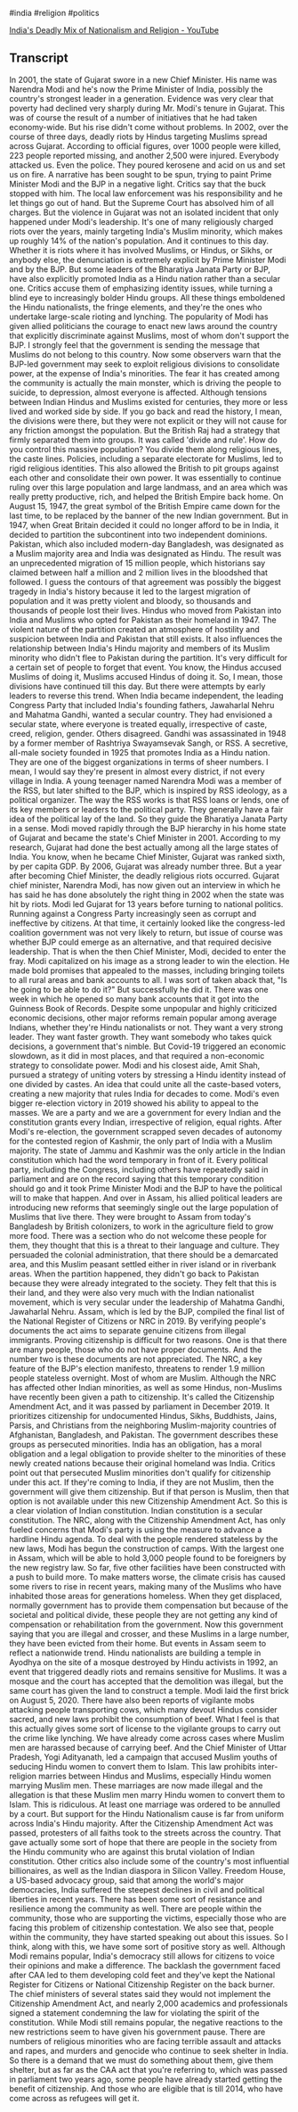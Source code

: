 #india #religion #politics

[India's Deadly Mix of Nationalism and Religion - YouTube](https://www.youtube.com/watch?v=1tUGIkT5xcQ)

## Transcript
In 2001, the state of Gujarat swore in
a new Chief Minister.
His name was Narendra Modi
and he's now the Prime Minister of India,
possibly the country's strongest
leader in a generation.
Evidence was very clear
that poverty had declined very sharply
during Mr. Modi's tenure in Gujarat.
This was of course the result
of a number of initiatives
that he had taken economy-wide.
But his rise didn't come without problems.
In 2002, over the course
of three days, deadly riots
by Hindus targeting Muslims
spread across Gujarat.
According to official figures,
over 1000 people were killed,
223 people reported missing,
and another 2,500 were injured.
Everybody attacked us.
Even the police.
They poured kerosene and acid
on us and set us on fire.
A narrative has been sought to be spun,
trying to paint Prime
Minister Modi and the BJP
in a negative light.
Critics say that the
buck stopped with him.
The local law enforcement
was his responsibility
and he let things go out of hand.
But the Supreme Court has
absolved him of all charges.
But the violence
in Gujarat was not an isolated incident
that only happened
under Modi's leadership.
It's one of many religiously
charged riots over the years,
mainly targeting India's Muslim minority,
which makes up roughly 14%
of the nation's population.
And it continues to this day.
Whether it is riots where
it has involved Muslims,
or Hindus, or Sikhs, or anybody else,
the denunciation is extremely explicit
by Prime Minister Modi and by the BJP.
But some leaders of the
Bharatiya Janata Party
or BJP, have also
explicitly promoted India
as a Hindu nation rather
than a secular one.
Critics accuse them
of emphasizing identity issues,
while turning a blind eye
to increasingly bolder Hindu groups.
All these things emboldened
the Hindu nationalists,
the fringe elements, and they're the ones
who undertake large-scale
rioting and lynching.
The popularity of Modi
has given allied politicians the courage
to enact new laws around the country
that explicitly discriminate
against Muslims,
most of whom don't support the BJP.
I strongly feel that the
government is sending the message
that Muslims do not
belong to this country.
Now some observers warn
that the BJP-led government may seek
to exploit religious divisions
to consolidate power,
at the expense of India's minorities.
The fear it has created among
the community is actually
the main monster, which is
driving the people to suicide,
to depression, almost
everyone is affected.
Although tensions between Indian Hindus
and Muslims existed for centuries,
they more or less lived
and worked side by side.
If you go back and read
the history, I mean,
the divisions were there,
but they were not explicit
or they will not cause for any friction
amongst the population.
But the British Raj had a strategy
that firmly separated them into groups.
It was called 'divide and rule'.
How do you control this
massive population?
You divide them along religious
lines, the caste lines.
Policies, including a separate electorate
for Muslims, led to rigid
religious identities.
This also allowed the British
to pit groups against each other
and consolidate their own power.
It was essentially
to continue ruling over
this large population
and large landmass,
and an area which was really
pretty productive, rich,
and helped the British Empire back home.
On August 15, 1947,
the great symbol of the
British Empire came down
for the last time,
to be replaced by the banner
of the new Indian government.
But in 1947,
when Great Britain decided
it could no longer afford
to be in India, it decided
to partition the subcontinent
into two independent dominions.
Pakistan, which also included
modern-day Bangladesh,
was designated as a Muslim majority area
and India was designated as Hindu.
The result was an unprecedented migration
of 15 million people, which
historians say claimed
between half a million and 2 million lives
in the bloodshed that followed.
I guess the contours of
that agreement was possibly
the biggest tragedy in India's history
because it led to the largest
migration of population
and it was pretty violent and bloody,
so thousands and thousands
of people lost their lives.
Hindus who moved from Pakistan
into India and Muslims
who opted for Pakistan as
their homeland in 1947.
The violent nature of
the partition created
an atmosphere of hostility
and suspicion between India
and Pakistan that still exists.
It also influences the relationship
between India's Hindu majority
and members of its Muslim
minority who didn't flee
to Pakistan during the partition.
It's very difficult for
a certain set of people
to forget that event.
You know, the Hindus
accused Muslims of doing it,
Muslims accused Hindus of doing it.
So, I mean, those divisions
have continued till this day.
But there were attempts by early leaders
to reverse this trend.
When India became independent,
the leading Congress Party
that included India's founding
fathers, Jawaharlal Nehru
and Mahatma Gandhi,
wanted a secular country.
They had envisioned a secular state,
where everyone is treated
equally, irrespective of caste,
creed, religion, gender.
Others disagreed.
Gandhi was assassinated in 1948
by a former member of Rashtriya
Swayamsevak Sangh, or RSS.
A secretive, all-male
society founded in 1925
that promotes India as a Hindu nation.
They are one of the biggest organizations
in terms of sheer numbers.
I mean, I would say they're present
in almost every district, if
not every village in India.
A young teenager named Narendra Modi
was a member of the RSS, but
later shifted to the BJP,
which is inspired by RSS ideology,
as a political organizer.
The way the RSS works is
that RSS loans or lends,
one of its key members or
leaders to the political party.
They generally have a fair
idea of the political lay
of the land.
So they guide the Bharatiya
Janata Party in a sense.
Modi moved rapidly
through the BJP hierarchy
in his home state of Gujarat
and became the state's
Chief Minister in 2001.
According to my research,
Gujarat had done the best actually
among all the large states of India.
You know, when he became Chief Minister,
Gujarat was ranked
sixth, by per capita GDP.
By 2006, Gujarat was already number three.
But a year after becoming Chief Minister,
the deadly religious riots occurred.
Gujarat chief minister, Narendra Modi,
has now given out an interview
in which he has said he has
done absolutely the right thing
in 2002 when the state was hit by riots.
Modi led Gujarat for 13 years
before turning to national politics.
Running against a Congress
Party increasingly seen
as corrupt and ineffective by citizens.
At that time, it certainly looked like
the congress-led coalition
government was not very likely
to return, but issue of course
was whether BJP could emerge
as an alternative, and that
required decisive leadership.
That is when the then Chief
Minister, Modi, decided
to enter the fray.
Modi capitalized on his image
as a strong leader to win the election.
He made bold promises that
appealed to the masses,
including bringing
toilets to all rural areas
and bank accounts to all.
I was sort of taken aback
that, "Is he going to be able to do it?"
But successfully he did it.
There was one week
in which he opened so many bank accounts
that it got into the
Guinness Book of Records.
Despite some unpopular
and highly criticized economic decisions,
other major reforms remain
popular among average Indians,
whether they're Hindu nationalists or not.
They want a very strong leader.
They want faster growth.
They want somebody
who takes quick decisions,
a government that's nimble.
But Covid-19 triggered
an economic slowdown,
as it did in most places,
and that required a non-economic strategy
to consolidate power.
Modi and his closest
aide, Amit Shah, pursued
a strategy of uniting voters
by stressing a Hindu identity
instead of one divided by castes.
An idea that could unite
all the caste-based voters,
creating a new majority that rules India
for decades to come.
Modi's even bigger re-election victory
in 2019 showed his ability
to appeal to the masses.
We are a party and we are a
government for every Indian
and the constitution grants every Indian,
irrespective of religion, equal rights.
After Modi's re-election,
the government scrapped
seven decades of autonomy
for the contested region of Kashmir,
the only part of India
with a Muslim majority.
The state of Jammu and
Kashmir was the only article
in the Indian constitution
which had the word temporary
in front of it.
Every political party,
including the Congress,
including others have
repeatedly said in parliament
and are on the record saying
that this temporary condition should go
and it took Prime
Minister Modi and the BJP
to have the political
will to make that happen.
And over in Assam,
his allied political leaders
are introducing new reforms
that seemingly single out the
large population of Muslims
that live there.
They were brought to Assam
from today's Bangladesh
by British colonizers, to
work in the agriculture field
to grow more food.
There was a section who do
not welcome these people
for them, they thought
that this is a threat
to their language and culture.
They persuaded the
colonial administration,
that there should be a demarcated area,
and this Muslim peasant
settled either in river island
or in riverbank areas.
When the partition happened,
they didn't go back to Pakistan
because they were already
integrated to the society.
They felt that this is their land,
and they were also very much
with the Indian nationalist
movement, which is very secular
under the leadership of Mahatma
Gandhi, Jawaharlal Nehru.
Assam, which is led by the BJP, compiled
the final list of the
National Register of Citizens
or NRC in 2019.
By verifying people's
documents the act aims
to separate genuine citizens
from illegal immigrants.
Proving citizenship is
difficult for two reasons.
One is that there are many people,
those who do not have proper documents.
And the number two is these
documents are not appreciated.
The NRC, a key feature of
the BJP's election manifesto,
threatens to render 1.9 million
people stateless overnight.
Most of whom are Muslim.
Although the NRC has affected
other Indian minorities,
as well as some Hindus,
non-Muslims have recently been
given a path to citizenship.
It's called the Citizenship Amendment Act,
and it was passed by
parliament in December 2019.
It prioritizes citizenship
for undocumented Hindus,
Sikhs, Buddhists, Jains,
Parsis, and Christians
from the neighboring
Muslim-majority countries
of Afghanistan, Bangladesh, and Pakistan.
The government describes these groups
as persecuted minorities.
India has an obligation,
has a moral obligation
and a legal obligation to provide shelter
to the minorities of these
newly created nations
because their original homeland was India.
Critics point out
that persecuted Muslim
minorities don't qualify
for citizenship under this act.
If they're coming to India,
if they are not Muslim,
then the government will
give them citizenship.
But if that person is Muslim,
then that option is not available
under this new Citizenship Amendment Act.
So this is a clear violation
of Indian constitution.
Indian constitution is
a secular constitution.
The NRC, along
with the Citizenship Amendment
Act, has only fueled concerns
that Modi's party is using the measure
to advance a hardline Hindu agenda.
To deal with the people rendered stateless
by the new laws, Modi has begun
the construction of camps.
With the largest one in Assam,
which will be able to
hold 3,000 people found
to be foreigners by the new registry law.
So far, five other facilities
have been constructed
with a push to build more.
To make matters worse,
the climate crisis has
caused some rivers to rise
in recent years, making
many of the Muslims
who have inhabited those areas
for generations homeless.
When they get displaced,
normally government has to
provide them compensation
but because of the societal
and political divide,
these people they are not
getting any kind of compensation
or rehabilitation from the government.
Now this government saying
that you are illegal
and crosser, and these
Muslims in a large number,
they have been evicted from their home.
But events in Assam seem to reflect
a nationwide trend.
Hindu nationalists are
building a temple in Ayodhya
on the site of a mosque
destroyed by Hindu activists
in 1992, an event that
triggered deadly riots
and remains sensitive for Muslims.
It was a mosque and the court has accepted
that the demolition was illegal,
but the same court has given
the land to construct a temple.
Modi laid the first
brick on August 5, 2020.
There have also been reports
of vigilante mobs attacking
people transporting cows,
which many devout Hindus consider sacred,
and new laws prohibit
the consumption of beef.
What I feel is
that this actually gives
some sort of license
to the vigilante groups
to carry out the crime like lynching.
We have already come across cases
where Muslim men are harassed
because of carrying beef.
And the Chief Minister of Uttar Pradesh,
Yogi Adityanath, led a campaign
that accused Muslim youths
of seducing Hindu women
to convert them to Islam.
This law prohibits inter-religion marries
between Hindus and Muslims,
especially Hindu women
marrying Muslim men.
These marriages are now made
illegal and the allegation is
that these Muslim men marry Hindu women
to convert them to Islam.
This is ridiculous.
At least one marriage was ordered
to be annulled by a court.
But support for the
Hindu Nationalism cause
is far from uniform across
India's Hindu majority.
After the Citizenship
Amendment Act was passed,
protesters of all faiths
took to the streets
across the country.
That gave actually some sort of hope
that there are people in the society
from the Hindu community
who are against this brutal violation
of Indian constitution.
Other critics also include some
of the country's most
influential billionaires,
as well as the Indian
diaspora in Silicon Valley.
Freedom House, a US-based
advocacy group, said
that among the world's major democracies,
India suffered the steepest declines
in civil and political
liberties in recent years.
There has been some sort of
resistance and resilience
among the community as well.
There are people within the community,
those who are supporting the
victims, especially those
who are facing this problem
of citizenship contestation.
We also see that, people
within the community,
they have started speaking
out about this issues.
So I think, along with this,
we have some sort of
positive story as well.
Although Modi remains popular,
India's democracy still
allows for citizens
to voice their opinions
and make a difference.
The backlash the government
faced after CAA led
to them developing cold
feet and they've kept
the National Register for Citizens
or National Citizenship
Register on the back burner.
The chief ministers of several states said
they would not implement the
Citizenship Amendment Act,
and nearly 2,000 academics
and professionals signed
a statement condemning the law
for violating the spirit
of the constitution.
While Modi still remains
popular, the negative reactions
to the new restrictions seem
to have given his government pause.
There are numbers of religious minorities
who are facing terrible
assault and attacks and rapes,
and murders and genocide who continue
to seek shelter in India.
So there is a demand that we
must do something about them,
give them shelter, but
as far as the CAA act
that you're referring to, which was passed
in parliament two years ago,
some people have already started getting
the benefit of citizenship.
And those who are eligible
that is till 2014,
who have come across as
refugees will get it.
